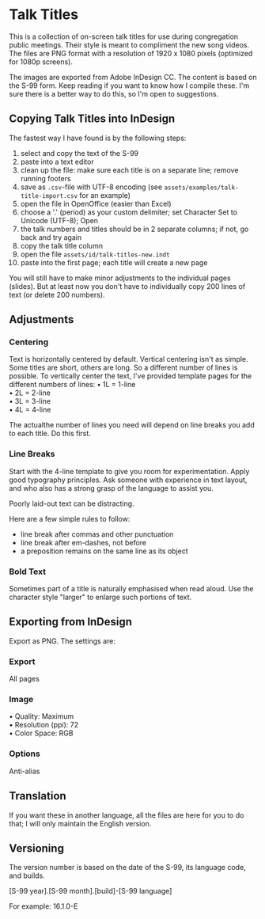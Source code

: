 # Talk Titles
This is a collection of on-screen talk titles for use during congregation public meetings. Their style is meant to compliment the new song videos. The files are PNG format with a resolution of 1920 x 1080 pixels (optimized for 1080p screens).  

The images are exported from Adobe InDesign CC. The content is based on the S-99 form. Keep reading if you want to know how I compile these. I'm sure there is a better way to do this, so I'm open to suggestions. 

## Copying Talk Titles into InDesign
The fastest way I have found is by the following steps:

1) select and copy the text of the S-99
2) paste into a text editor
3) clean up the file: make sure each title is on a separate line; remove running footers 
4) save as `.csv`-file with UTF-8 encoding (see `assets/examples/talk-title-import.csv` for an example)
5) open the file in OpenOffice (easier than Excel)
6) choose a '.' (period) as your custom delimiter; set Character Set to Unicode (UTF-8); Open
7) the talk numbers and titles should be in 2 separate columns; if not, go back and try again
8) copy the talk title column
9) open the file `assets/id/talk-titles-new.indt`
10) paste into the first page; each title will create a new page

You will still have to make minor adjustments to the individual pages (slides). But at least now you don't have to individually copy 200 lines of text (or delete 200 numbers).

## Adjustments


### Centering
Text is horizontally centered by default. Vertical centering isn't as simple. Some titles are short, others are long. So a different number of lines is possible. To vertically center the text, I've provided template pages for the different numbers of lines:
• 1L = 1-line  
• 2L = 2-line  
• 3L = 3-line  
• 4L = 4-line
  
The actualthe number of lines you need will depend on line breaks you add to each title. Do this first.

### Line Breaks

Start with the 4-line template to give you room for experimentation. Apply good typography principles. Ask someone with experience in text layout, and who also has a strong grasp of the language to assist you.  
  
Poorly laid-out text can be distracting.  

Here are a few simple rules to follow:  
- line break after commas and other punctuation
- line break after em-dashes, not before
- a preposition remains on the same line as its object

### Bold Text
Sometimes part of a title is naturally emphasised when read aloud. Use the character style "larger" to enlarge such portions of text.

## Exporting from InDesign
Export as PNG. The settings are:

### Export
All pages

### Image
• Quality: Maximum  
• Resolution (ppi): 72  
• Color Space: RGB

### Options
Anti-alias

## Translation
If you want these in another language, all the files are here for you to do that; I will only maintain the English version.

## Versioning
The version number is based on the date of the S-99, its language code, and builds.  
  
[S-99 year].[S-99 month].[build]-[S-99 language]  

For example: 16.1.0-E

